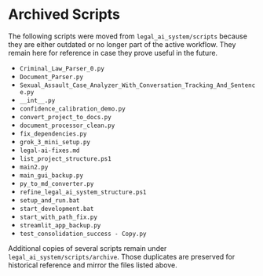 # Archived Scripts

The following scripts were moved from `legal_ai_system/scripts` because they are either outdated or no longer part of the active workflow. They remain here for reference in case they prove useful in the future.

- `Criminal_Law_Parser_0.py`
- `Document_Parser.py`
- `Sexual_Assault_Case_Analyzer_With_Conversation_Tracking_And_Sentence.py`
- `__int__.py`
- `confidence_calibration_demo.py`
- `convert_project_to_docs.py`
- `document_processor_clean.py`
- `fix_dependencies.py`
- `grok_3_mini_setup.py`
- `legal-ai-fixes.md`
- `list_project_structure.ps1`
- `main2.py`
- `main_gui_backup.py`
- `py_to_md_converter.py`
- `refine_legal_ai_system_structure.ps1`
- `setup_and_run.bat`
- `start_development.bat`
- `start_with_path_fix.py`
- `streamlit_app_backup.py`
- `test_consolidation_success - Copy.py`

Additional copies of several scripts remain under `legal_ai_system/scripts/archive`.
Those duplicates are preserved for historical reference and mirror the files
listed above.

